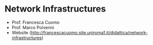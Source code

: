 # Network Infrastructures

- Prof. Francesca Cuomo
- Prof. Marco Polverini
- Website (http://francescacuomo.site.uniroma1.it/didattica/network-infrastructures) 
